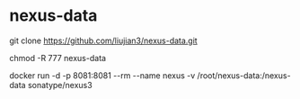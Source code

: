 # nexus-data
git clone https://github.com/liujian3/nexus-data.git

chmod -R 777 nexus-data

docker run -d -p 8081:8081 --rm --name nexus -v /root/nexus-data:/nexus-data sonatype/nexus3
